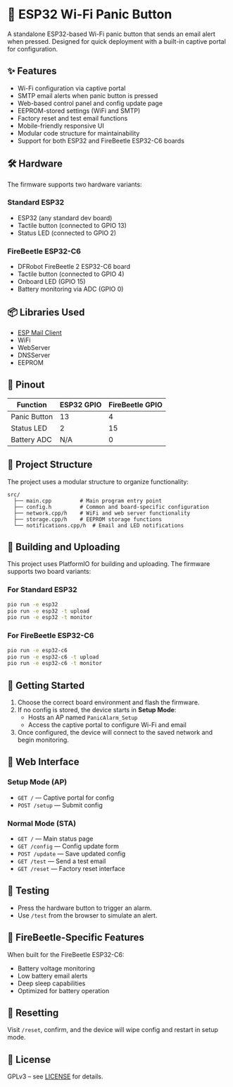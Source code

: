 # 🔴 ESP32 Wi-Fi Panic Button

A standalone ESP32-based Wi-Fi panic button that sends an email alert when pressed. Designed for quick deployment with a built-in captive portal for configuration.

## ✨ Features

- Wi-Fi configuration via captive portal
- SMTP email alerts when panic button is pressed
- Web-based control panel and config update page
- EEPROM-stored settings (WiFi and SMTP)
- Factory reset and test email functions
- Mobile-friendly responsive UI
- Modular code structure for maintainability
- Support for both ESP32 and FireBeetle ESP32-C6 boards

## 🛠️ Hardware

The firmware supports two hardware variants:

### Standard ESP32
- ESP32 (any standard dev board)
- Tactile button (connected to GPIO 13)
- Status LED (connected to GPIO 2)

### FireBeetle ESP32-C6
- DFRobot FireBeetle 2 ESP32-C6 board
- Tactile button (connected to GPIO 4)
- Onboard LED (GPIO 15)
- Battery monitoring via ADC (GPIO 0)

## 📦 Libraries Used

- [ESP Mail Client](https://github.com/mobizt/ESP-Mail-Client)
- WiFi
- WebServer
- DNSServer
- EEPROM

## 🔌 Pinout

| Function       | ESP32 GPIO | FireBeetle GPIO |
|----------------|------------|----------------|
| Panic Button   | 13         | 4              |
| Status LED     | 2          | 15             |
| Battery ADC    | N/A        | 0              |

## 📂 Project Structure

The project uses a modular structure to organize functionality:

```
src/
  ├── main.cpp         # Main program entry point
  ├── config.h         # Common and board-specific configuration
  ├── network.cpp/h    # WiFi and web server functionality
  ├── storage.cpp/h    # EEPROM storage functions
  └── notifications.cpp/h  # Email and LED notifications
```

## 🔨 Building and Uploading

This project uses PlatformIO for building and uploading. The firmware supports two board variants:

### For Standard ESP32
```bash
pio run -e esp32
pio run -e esp32 -t upload
pio run -e esp32 -t monitor
```

### For FireBeetle ESP32-C6
```bash
pio run -e esp32-c6
pio run -e esp32-c6 -t upload
pio run -e esp32-c6 -t monitor
```

## 🚀 Getting Started

1. Choose the correct board environment and flash the firmware.
2. If no config is stored, the device starts in **Setup Mode**:
   - Hosts an AP named `PanicAlarm_Setup`
   - Access the captive portal to configure Wi-Fi and email
3. Once configured, the device will connect to the saved network and begin monitoring.

## 🔧 Web Interface

### Setup Mode (AP)

- `GET /` — Captive portal for config
- `POST /setup` — Submit config

### Normal Mode (STA)

- `GET /` — Main status page
- `GET /config` — Config update form
- `POST /update` — Save updated config
- `GET /test` — Send a test email
- `GET /reset` — Factory reset interface

## 🧪 Testing

- Press the hardware button to trigger an alarm.
- Use `/test` from the browser to simulate an alert.

## 🔔 FireBeetle-Specific Features

When built for the FireBeetle ESP32-C6:
- Battery voltage monitoring
- Low battery email alerts
- Deep sleep capabilities
- Optimized for battery operation

## 🔁 Resetting

Visit `/reset`, confirm, and the device will wipe config and restart in setup mode.

## 📄 License

GPLv3 – see [LICENSE](LICENSE) for details.
